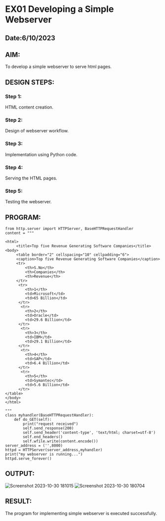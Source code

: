 # EX01 Developing a Simple Webserver
## Date:6/10/2023

## AIM:
To develop a simple webserver to serve html pages.

## DESIGN STEPS:
### Step 1: 
HTML content creation.

### Step 2:
Design of webserver workflow.

### Step 3:
Implementation using Python code.

### Step 4:
Serving the HTML pages.

### Step 5:
Testing the webserver.

## PROGRAM:
```
from http.server import HTTPServer, BaseHTTPRequestHandler
content = """

<html>
     <title>Top five Revenue Generating Software Companies</title>
<body>
     <table border="2" cellspacing="10" cellpadding="6">
     <caption>Top five Revenue Generating Software Companies</caption>
     <tr>
         <th>S.No</th>
         <th>Companies</th>
         <th>Revenue</th>
     </tr>
      <tr>
         <th>1</th>
         <td>Microsoft</td>
         <td>65 Billion</td>
      </tr>
       <tr>
         <th>2</th>
         <td>Oracle</td>
         <td>29.6 Billion</td>
      </tr>
       <tr>
         <th>3</th>
         <td>IBM</td>
         <td>29.1 Billion</td>
      </tr>
       <tr>
         <th>4</th>
         <td>SAP</td>
         <td>6.4 Billion</td>
      </tr>
       <tr>
         <th>5</th>
         <td>Symantec</td>
         <td>5.6 Billion</td>
      </tr>
</table>
</body>
</html>

"""
class myhandler(BaseHTTPRequestHandler):
    def do_GET(self):
        print("request received")
        self.send_response(200)
        self.send_header('content-type', 'text/html; charset=utf-8')
        self.end_headers()
        self.wfile.write(content.encode())
server_address = ('',8000)
httpd = HTTPServer(server_address,myhandler)
print("my webserver is running...")
httpd.serve_forever()
```


## OUTPUT:
![Screenshot 2023-10-30 181015](https://github.com/HEMAKESHG/simplewebserver/assets/144870552/78ff1fae-e94b-47de-8f7a-11f5cd03dcd7)
![Screenshot 2023-10-30 180704](https://github.com/HEMAKESHG/simplewebserver/assets/144870552/b8ad7ebb-3dbb-4051-9eb7-79d7e72f4674)


## RESULT:
The program for implementing simple webserver is executed successfully.
